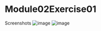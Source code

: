 # Module02Exercise01

Screenshots
![image](https://github.com/user-attachments/assets/0781d3cb-a869-40b0-afb7-7f314d128d04)
![image](https://github.com/user-attachments/assets/9942eff1-b26e-45fb-9dc6-29fc2fed1e54)
